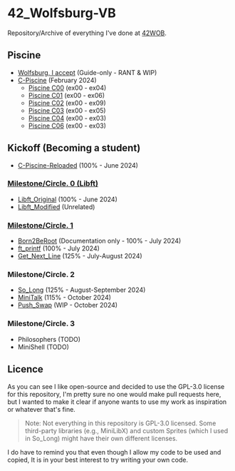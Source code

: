 # 42_Wolfsburg-VB

Repository/Archive of everything I've done at [42WOB](https://42wolfsburg.de/).

## Piscine

- [Wolfsburg, I accept](https://github.com/vbrabandt2005/42_Wolfsburg-VB/tree/main/42-Piscine_February2024/Piscine_00WolfsburgIAcceptThing) (Guide-only - RANT & WIP)
- [C-Piscine](https://github.com/vbrabandt2005/42_Wolfsburg-VB/tree/main/42-Piscine_February2024) (February 2024)
  - [Piscine C00](https://github.com/vbrabandt2005/42_Wolfsburg-VB/tree/main/42-Piscine_February2024/Piscine_C00) (ex00 - ex04)
  - [Piscine C01](https://github.com/vbrabandt2005/42_Wolfsburg-VB/tree/main/42-Piscine_February2024/Piscine_C01) (ex00 - ex06)
  - [Piscine C02](https://github.com/vbrabandt2005/42_Wolfsburg-VB/tree/main/42-Piscine_February2024/Piscine_C02) (ex00 - ex09)
  - [Piscine C03](https://github.com/vbrabandt2005/42_Wolfsburg-VB/tree/main/42-Piscine_February2024/Piscine_C03) (ex00 - ex05)
  - [Piscine C04](https://github.com/vbrabandt2005/42_Wolfsburg-VB/tree/main/42-Piscine_February2024/Piscine_C04) (ex00 - ex03)
  - [Piscine C06](https://github.com/vbrabandt2005/42_Wolfsburg-VB/tree/main/42-Piscine_February2024/Piscine_C06) (ex00 - ex03)

## Kickoff (Becoming a student)

- [C-Piscine-Reloaded](https://github.com/vbrabandt2005/42_Wolfsburg-VB/tree/main/42-Piscine-Reloaded_June2024) (100% - June 2024)

### [Milestone/Circle. 0 (Libft)](https://github.com/vbrabandt2005/42_Wolfsburg-VB/tree/main/Circle-00_June2024)

- [Libft_Original](https://github.com/vbrabandt2005/42_Wolfsburg-VB/tree/main/Circle-00_June2024/Libft_Original-2024) (100% - June 2024)
- [Libft_Modified](https://github.com/vbrabandt2005/42_Wolfsburg-VB/tree/main/Circle-00_June2024/Libft_Modified-2024) (Unrelated)

### [Milestone/Circle. 1](https://github.com/vbrabandt2005/42_Wolfsburg-VB/tree/main/Circle-01_July-August2024)

- [Born2BeRoot](https://github.com/vbrabandt2005/42_Wolfsburg-VB/tree/main/Circle-01_July-August2024/Born2BeRoot-2024) (Documentation only - 100% - July 2024)
- [ft_printf](https://github.com/vbrabandt2005/42_Wolfsburg-VB/tree/main/Circle-01_July-August2024/ft_printf-2024) (100% - July 2024)
- [Get_Next_Line](https://github.com/vbrabandt2005/42_Wolfsburg-VB/tree/main/Circle-01_July-August2024/Get_Next_Line-2024) (125% - July-August 2024)

### Milestone/Circle. 2

- [So_Long](https://github.com/vbrabandt2005/42_Wolfsburg-VB/tree/main/Circle-02_August2024/So_Long-August2024) (125% - August-September 2024)
- [MiniTalk](https://github.com/vbrabandt2005/42_Wolfsburg-VB/tree/main/Circle-02_August2024/MiniTalk-October2024) (115% - October 2024)
- [Push_Swap](https://github.com/vbrabandt2005/42_Wolfsburg-VB/tree/main/Circle-02_August2024/Push_Swap-September2024) (WIP - October 2024)

### Milestone/Circle. 3

- Philosophers (TODO)
- MiniShell (TODO)

## Licence

As you can see I like open-source and decided to use the GPL-3.0 license for this repository, I'm pretty sure no one would make pull requests here, but I wanted to make it clear if anyone wants to use my work as inspiration or whatever that's fine.

> Note: Not everything in this repository is GPL-3.0 licensed. Some third-party libraries (e.g., MiniLibX) and custom Sprites (which I used in So_Long) might have their own different licenses.

I do have to remind you that even though I allow my code to be used and copied, It is in your best interest to try writing your own code.
